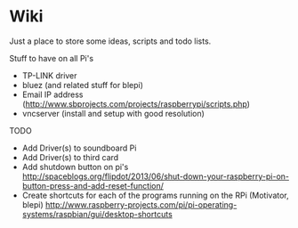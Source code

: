 Wiki
====

Just a place to store some ideas, scripts and todo lists.


Stuff to have on all Pi's

* TP-LINK driver
* bluez (and related stuff for blepi)
* Email IP address (http://www.sbprojects.com/projects/raspberrypi/scripts.php)
* vncserver (install and setup with good resolution)

TODO
* Add Driver(s) to soundboard Pi
* Add Driver(s) to third card
* Add shutdown button on pi's http://spaceblogs.org/flipdot/2013/06/shut-down-your-raspberry-pi-on-button-press-and-add-reset-function/
* Create shortcuts for each of the programs running on the RPi (Motivator, blepi) http://www.raspberry-projects.com/pi/pi-operating-systems/raspbian/gui/desktop-shortcuts
